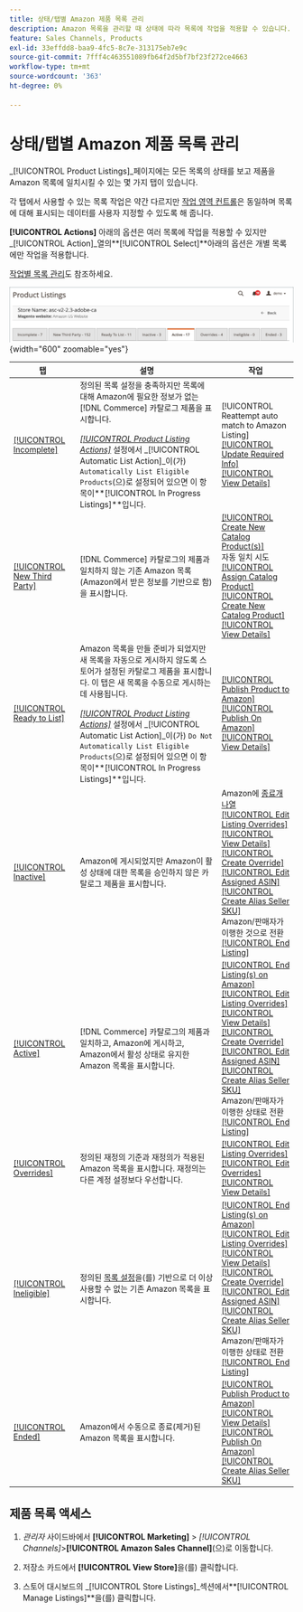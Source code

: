 ```yaml
---
title: 상태/탭별 Amazon 제품 목록 관리
description: Amazon 목록을 관리할 때 상태에 따라 목록에 작업을 적용할 수 있습니다.
feature: Sales Channels, Products
exl-id: 33effdd8-baa9-4fc5-8c7e-313175eb7e9c
source-git-commit: 7fff4c463551089fb64f2d5bf7bf23f272ce4663
workflow-type: tm+mt
source-wordcount: '363'
ht-degree: 0%

---
```


# 상태/탭별 Amazon 제품 목록 관리

_[!UICONTROL Product Listings]_페이지에는 모든 목록의 상태를 보고 제품을 Amazon 목록에 일치시킬 수 있는 몇 가지 탭이 있습니다.

각 탭에서 사용할 수 있는 목록 작업은 약간 다르지만 [작업 영역 컨트롤](./workspace-controls.md)은 동일하며 목록에 대해 표시되는 데이터를 사용자 지정할 수 있도록 해 줍니다.

**[!UICONTROL Actions]** 아래의 옵션은 여러 목록에 작업을 적용할 수 있지만 _[!UICONTROL Action]_열의&#x200B;**[!UICONTROL Select]**아래의 옵션은 개별 목록에만 작업을 적용합니다.

[작업별 목록 관리](./managing-listings-by-action.md)도 참조하세요.

![제품 목록 탭](assets/amazon-product-listings-tabs.png){width="600" zoomable="yes"}

| 탭 | 설명 | 작업 |
|---------------------------------------------------------------|------------------------------------------------------------------------------------------------------------------------------------------------------------------------------------------------------------------------------------------------------------------------------------------------------------------------------------------------------------------------------------------------------------------------------------------------------------|-----------------------------------------------------------------------------------------------------------------------------------------------------------------------------------------------------------------------------------------------------------------------------------------------------------------------------------------------------------------------------------------------------------------------------------------------------------------------------------------------------------------------------------------|
| [[!UICONTROL Incomplete]](./incomplete-listings.md) | 정의된 목록 설정을 충족하지만 목록에 대해 Amazon에 필요한 정보가 없는 [!DNL Commerce] 카탈로그 제품을 표시합니다.<br><br>[_[!UICONTROL Product Listing Actions]_](./product-listing-actions.md) 설정에서 _[!UICONTROL Automatic List Action]_이(가) `Automatically List Eligible Products`(으)로 설정되어 있으면 이 항목이&#x200B;**[!UICONTROL In Progress Listings]**입니다. | [!UICONTROL Reattempt auto match to Amazon Listing]<br>[[!UICONTROL Update Required Info]](./amazon-manually-update-incomplete-listing.md)<br>[[!UICONTROL View Details]](./product-listing-details.md) |
| [[!UICONTROL New Third Party]](./new-third-party-listings.md) | [!DNL Commerce] 카탈로그의 제품과 일치하지 않는 기존 Amazon 목록(Amazon에서 받은 정보를 기반으로 함)을 표시합니다. | [[!UICONTROL Create New Catalog Product(s)]](./creating-assigning-catalog-products.md)<br>자동 일치 시도<br>[[!UICONTROL Assign Catalog Product]](./creating-assigning-catalog-products.md)<br>[[!UICONTROL Create New Catalog Product]](./creating-assigning-catalog-products.md)<br>[[!UICONTROL View Details]](./product-listing-details.md) |
| [[!UICONTROL Ready to List]](./ready-to-list.md) | Amazon 목록을 만들 준비가 되었지만 새 목록을 자동으로 게시하지 않도록 스토어가 설정된 카탈로그 제품을 표시합니다. 이 탭은 새 목록을 수동으로 게시하는 데 사용됩니다.<br><br>[_[!UICONTROL Product Listing Actions]_](./product-listing-actions.md) 설정에서 _[!UICONTROL Automatic List Action]_이(가) `Do Not Automatically List Eligible Products`(으)로 설정되어 있으면 이 항목이&#x200B;**[!UICONTROL In Progress Listings]**입니다. | [[!UICONTROL Publish Product to Amazon]](./publish-listings-manually.md)<br>[[!UICONTROL Publish On Amazon]](./publish-listings-manually.md)<br>[[!UICONTROL View Details]](./product-listing-details.md) |
| [[!UICONTROL Inactive]](./inactive-listings.md) | Amazon에 게시되었지만 Amazon이 활성 상태에 대한 목록을 승인하지 않은 카탈로그 제품을 표시합니다. | Amazon에 [종료개 나열](./end-listings-manually.md)<br>[[!UICONTROL Edit Listing Overrides]](./creating-editing-overrides.md)<br>[[!UICONTROL View Details]](./product-listing-details.md)<br>[[!UICONTROL Create Override]](./creating-editing-overrides.md)<br>[[!UICONTROL Edit Assigned ASIN]](./edit-assigned-asin.md)<br>[[!UICONTROL Create Alias Seller SKU]](./create-alias-seller-sku.md#region-specific)<br>Amazon/판매자가 이행한 것으로 전환<br>[[!UICONTROL End Listing]](./end-listings-manually.md) |
| [[!UICONTROL Active]](./active-listings.md) | [!DNL Commerce] 카탈로그의 제품과 일치하고, Amazon에 게시하고, Amazon에서 활성 상태로 유지한 Amazon 목록을 표시합니다. | [[!UICONTROL End Listing(s) on Amazon]](./end-listings-manually.md)<br>[[!UICONTROL Edit Listing Overrides]](./creating-editing-overrides.md)<br>[[!UICONTROL View Details]](./product-listing-details.md)<br>[[!UICONTROL Create Override]](./creating-editing-overrides.md)<br>[[!UICONTROL Edit Assigned ASIN]](./edit-assigned-asin.md)<br>[[!UICONTROL Create Alias Seller SKU]](./create-alias-seller-sku.md#region-specific)<br>Amazon/판매자가 이행한 상태로 전환<br>[[!UICONTROL End Listing]](./end-listings-manually.md) |
| [[!UICONTROL Overrides]](./overrides.md) | 정의된 재정의 기준과 재정의가 적용된 Amazon 목록을 표시합니다. 재정의는 다른 계정 설정보다 우선합니다. | [[!UICONTROL Edit Listing Overrides]](./creating-editing-overrides.md)<br>[[!UICONTROL Edit Overrides]](./creating-editing-overrides.md)<br>[[!UICONTROL View Details]](./product-listing-details.md) |
| [[!UICONTROL Ineligible]](./ineligible-listings.md) | 정의된 [목록 설정](./listing-settings.md)을(를) 기반으로 더 이상 사용할 수 없는 기존 Amazon 목록을 표시합니다. | [[!UICONTROL End Listing(s) on Amazon]](./end-listings-manually.md)<br>[[!UICONTROL Edit Listing Overrides]](./creating-editing-overrides.md)<br>[[!UICONTROL View Details]](./product-listing-details.md)<br>[[!UICONTROL Create Override]](./creating-editing-overrides.md)<br>[[!UICONTROL Edit Assigned ASIN]](./edit-assigned-asin.md)<br>[[!UICONTROL Create Alias Seller SKU]](./create-alias-seller-sku.md#region-specific)<br>Amazon/판매자가 이행한 상태로 전환<br>[[!UICONTROL End Listing]](./end-listings-manually.md) |
| [[!UICONTROL Ended]](./ended-listings.md) | Amazon에서 수동으로 종료(제거)된 Amazon 목록을 표시합니다. | [[!UICONTROL Publish Product to Amazon]](./publish-listings-manually.md)<br>[[!UICONTROL View Details]](./product-listing-details.md)<br>[[!UICONTROL Publish On Amazon]](./publish-listings-manually.md)<br>[[!UICONTROL Create Alias Seller SKU]](./create-alias-seller-sku.md#region-specific) |

## 제품 목록 액세스

1. _관리자_ 사이드바에서 **[!UICONTROL Marketing]** > _[!UICONTROL Channels]_>**[!UICONTROL Amazon Sales Channel]**(으)로 이동합니다.

1. 저장소 카드에서 **[!UICONTROL View Store]**&#x200B;을(를) 클릭합니다.

1. 스토어 대시보드의 _[!UICONTROL Store Listings]_섹션에서&#x200B;**[!UICONTROL Manage Listings]**을(를) 클릭합니다.
